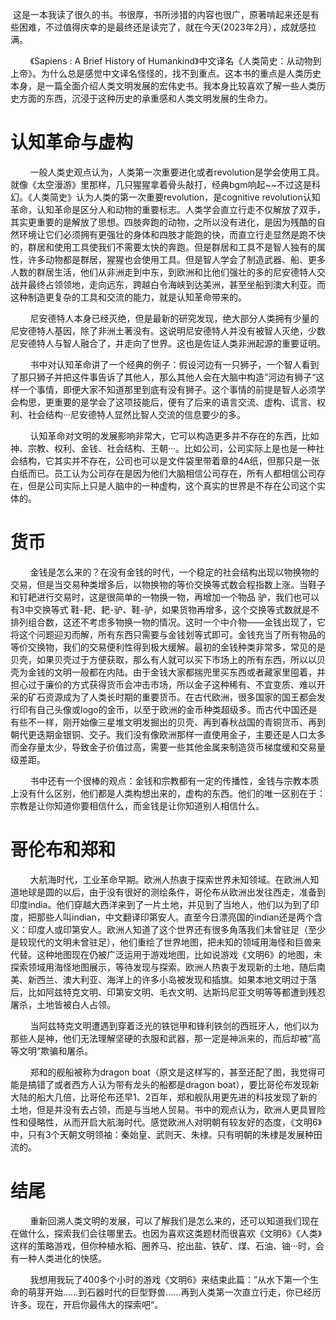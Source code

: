  这是一本我读了很久的书。书很厚，书所涉猎的内容也很广，原著啃起来还是有些困难，不过值得庆幸的是最终还是读完了，就在今天(2023年2月），成就感拉满。

        《Sapiens : A Brief History of Humankind》中文译名《人类简史：从动物到上帝》。为什么总是感觉中文译名怪怪的，找不到重点。这本书的重点是人类历史本身，是一篇全面介绍人类文明发展的宏伟史书。我本身比较喜欢了解一些人类历史方面的东西，沉浸于这种历史的承重感和人类文明发展的生命力。

# 认知革命与虚构
        一般人类史观点认为，人类第一次重要进化或者revolution是学会使用工具。就像《太空漫游》里那样，几只猩猩拿着骨头敲打，经典bgm响起~~不过这是科幻。《人类简史》认为人类的第一次重要revolution，是cognitive revolution认知革命，认知革命是区分人和动物的重要标志。人类学会直立行走不仅解放了双手，其实更重要的是解放了思想。四肢奔跑的动物，之所以没有进化，是因为残酷的自然环境让它们必须拥有更强壮的身体和四肢才能跑的快，而直立行走显然是跑不快的，群居和使用工具使我们不需要太快的奔跑。但是群居和工具不是智人独有的属性，许多动物都是群居，猩猩也会使用工具。但是智人学会了制造武器、船、更多人数的群居生活，他们从非洲走到中东，到欧洲和比他们强壮的多的尼安德特人交战并最终占领领地，走向远东，跨越白令海峡到达美洲，甚至坐船到澳大利亚。而这种制造更复杂的工具和交流的能力，就是认知革命带来的。

        尼安德特人本身已经灭绝，但是最新的研究发现，绝大部分人类拥有少量的尼安德特人基因，除了非洲土著没有。这说明尼安德特人并没有被智人灭绝，少数尼安德特人与智人融合了，并走向了世界。这也是佐证人类非洲起源的重要证明。

        书中对认知革命讲了一个经典的例子：假设河边有一只狮子，一个智人看到了那只狮子并把这件事告诉了其他人，那么其他人会在大脑中构造”河边有狮子“这样一个事情，即便大家不知道那里到底有没有狮子。这个事情的前提是智人必须学会构思，更重要的是学会了这项技能后，便有了后来的语言交流、虚构、谎言、权利、社会结构···尼安德特人显然比智人交流的信息要少的多。

        认知革命对文明的发展影响非常大，它可以构造更多并不存在的东西，比如神、宗教、权利、金钱、社会结构、王朝···。比如公司，公司实际上是也是一种社会结构，它其实并不存在，公司也可以是文件袋里带着章的4A纸，但那只是一张白纸而已。员工认为公司存在是因为他们大脑相信公司存在，所有人都相信公司存在，但是公司实际上只是人脑中的一种虚构，这个真实的世界是不存在公司这个实体的。

# 货币
        金钱是怎么来的？在没有金钱的时代，一个稳定的社会结构出现以物换物的交易，但是当交易种类增多后，以物换物的等价交换等式数会程指数上涨。当鞋子和钉耙进行交易时，这是很简单的一物换一物，再增加一个物品 驴，我们也可以有3中交换等式 鞋-耙、耙-驴、鞋-驴，如果货物再增多，这个交换等式数就是不排列组合数，这还不考虑多物换一物的情况。这时一个中介物——金钱出现了，它将这个问题迎刃而解，所有东西只需要与金钱划等式即可。金钱充当了所有物品的等价交换物，我们的交易便利性得到极大缓解。最初的金钱种类非常多，常见的是贝壳，如果贝壳过于方便获取，那么有人就可以买下市场上的所有东西，所以以贝壳为金钱的文明一般都在内陆。由于金钱大家都揣兜里买东西或者藏家里囤着，并担心过于廉价的方式获得货币会冲击市场，所以金子这种稀有、不宜变质、难以开采的矿石资源成为了人类长时期的重要货币。在古代欧洲，很多国家的国王都会发行印有自己头像或logo的金币，以至于欧洲的金币种类超级多。而古代中国还是有些不一样，刚开始像三星堆文明发掘出的贝壳、再到春秋战国的青铜货币、再到朝代更迭期金银铜、交子。我们没有像欧洲那样一直使用金子，主要还是人口太多而金存量太少，导致金子价值过高，需要一些其他金属来制造货币梯度缓和交易量级差距。

        书中还有一个很棒的观点：金钱和宗教都有一定的传播性，金钱与宗教本质上没有什么区别，他们都是人类构想出来的，虚构的东西。他们的唯一区别在于：宗教是让你知道你要相信什么，而金钱是让你知道别人相信什么。

# 哥伦布和​​​​​​​郑和
        大航海时代，工业革命早期。欧洲人热衷于探索世界未知领域。在欧洲人知道地球是圆的以后，由于没有很好的测绘条件，哥伦布从欧洲出发往西走，准备到印度india。他们穿越大西洋来到了一片土地，并见到了当地人，他们以为到了印度，把那些人叫indian，中文翻译印第安人。直至今日漂亮国的indian还是两个含义：印度人或印第安人。欧洲人知道了这个世界还有很多角落我们未曾驻足（至少是较现代的文明未曾驻足），他们重绘了世界地图，把未知的领域用海怪和巨兽来代替。这种地图现在仍被广泛运用于游戏地图，比如说游戏《文明6》的地图，未探索领域用海怪地图展示，等待发现与探索。欧洲人热衷于发现新的土地，随后南美、新西兰、澳大利亚、海洋上的许多小岛被发现和插旗。如果本地文明过于落后，比如阿兹特克文明、印第安文明、毛衣文明、达斯玛尼亚文明等等都遭到残忍屠杀，土地皆被白人占领。

        当阿兹特克文明遭遇到穿着泛光的铁铠甲和锋利铁剑的西班牙人，他们以为那些人是神，他们无法理解坚硬的衣服和武器，那一定是神派来的，而后却被”高等文明“欺骗和屠杀。

        郑和的舰船被称为dragon boat（原文是这样写的，甚至还配了图，我觉得可能是搞错了或者西方人认为带有龙头的船都是dragon boat），要比哥伦布发现新大陆的船大几倍，比哥伦布还早1、2百年，郑和舰队用更先进的科技发现了新的土地，但是并没有去占领，而是与当地人贸易。书中的观点认为，欧洲人更具冒险性和侵略性，从而开启大航海时代。感觉欧洲人对明朝有较友好的态度，《文明6》中，只有3个天朝文明领袖：秦始皇、武则天、朱棣。只有明朝的朱棣是发展种田流的。

# 结尾
        重新回溯人类文明的发展，可以了解我们是怎么来的，还可以知道我们现在在做什么，探索我们会往哪里去。也因为喜欢这类题材而很喜欢《文明6》《人类》这样的策略游戏，但你种植水稻、圈养马、挖出盐、铁矿、煤、石油、铀···时，会有一种人类进化的快感。

        我想用我玩了400多个小时的游戏《文明6》来结束此篇：”从水下第一个生命的萌芽开始……到石器时代的巨型野兽……再到人类第一次直立行走，你已经历许多。现在，开启你最伟大的探索吧“。

